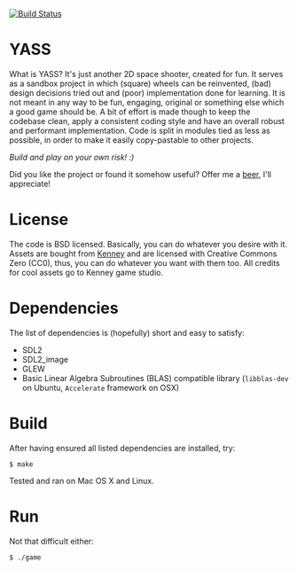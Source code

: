 [![Build Status](https://travis-ci.org/V0idExp/yass.svg?branch=master)](https://travis-ci.org/V0idExp/yass)

YASS
====

What is YASS? It's just another 2D space shooter, created for fun. It serves as
a sandbox project in which (square) wheels can be reinvented, (bad) design
decisions tried out and (poor) implementation done for learning. It is not meant
in any way to be fun, engaging, original or something else which a good game
should be. A bit of effort is made though to keep the codebase clean, apply a
consistent coding style and have an overall robust and performant
implementation. Code is split in modules tied as less as possible, in order to
make it easily copy-pastable to other projects.

*Build and play on your own risk! :)*

Did you like the project or found it somehow useful? Offer me a
[beer](http://paypal.me/voidexp/5), I'll appreciate!

# License
The code is BSD licensed. Basically, you can do whatever you desire with it.
Assets are bought from [Kenney](http://www.kenney.nl) and are licensed with
Creative Commons Zero (CC0), thus, you can do whatever you want with them too.
All credits for cool assets go to Kenney game studio.

# Dependencies

The list of dependencies is (hopefully) short and easy to satisfy:

 * SDL2
 * SDL2_image
 * GLEW
 * Basic Linear Algebra Subroutines (BLAS) compatible library
   (`libblas-dev` on Ubuntu, `Accelerate` framework on OSX)

# Build

After having ensured all listed dependencies are installed, try:

    $ make

Tested and ran on Mac OS X and Linux.

# Run

Not that difficult either:

    $ ./game
